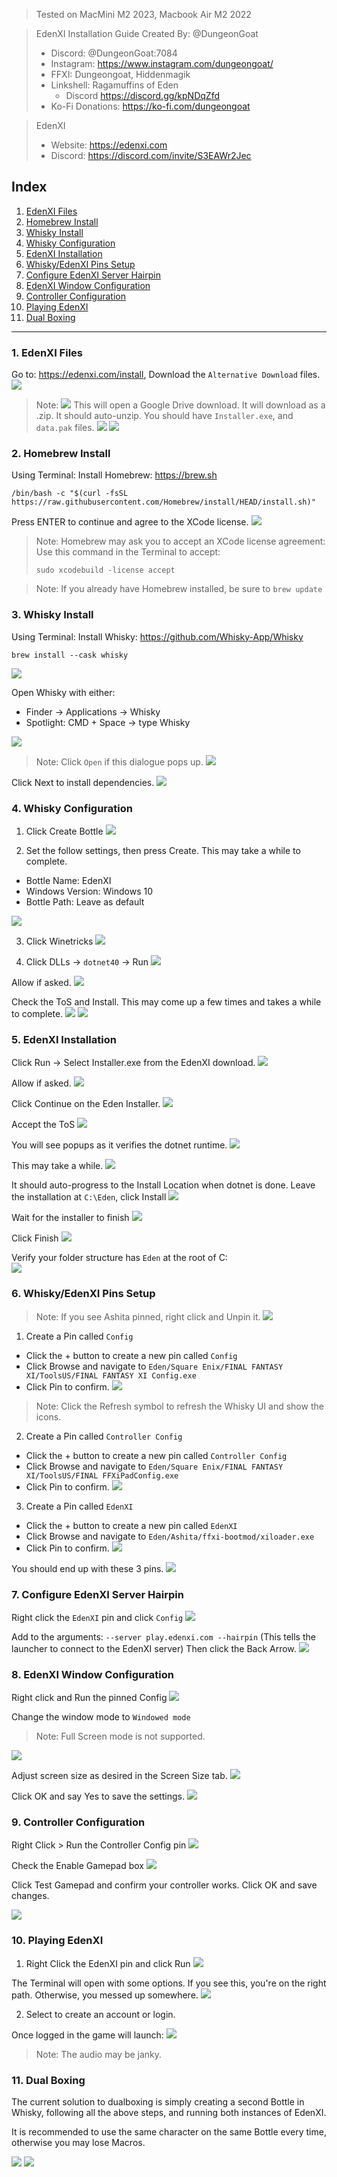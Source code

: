 > Tested on MacMini M2 2023, Macbook Air M2 2022
 
> EdenXI Installation Guide Created By: @DungeonGoat
> - Discord: @DungeonGoat:7084
> - Instagram: https://www.instagram.com/dungeongoat/
> - FFXI: Dungeongoat, Hiddenmagik
> - Linkshell: Ragamuffins of Eden
> 	- Discord https://discord.gg/kpNDqZfd
> - Ko-Fi Donations: https://ko-fi.com/dungeongoat

> EdenXI 
> - Website: https://edenxi.com
> - Discord: https://discord.com/invite/S3EAWr2Jec

## Index
1. [EdenXI Files](#1-edenxi-files)
2. [Homebrew Install](#2-homebrew-install)
3. [Whisky Install](#3-whisky-install)
4. [Whisky Configuration](#4-whisky-configuration)
5. [EdenXI Installation](#5-edenxi-installation)
6. [Whisky/EdenXI Pins Setup](#6-whiskyedenxi-pins-setup)
7. [Configure EdenXI Server Hairpin](#7-configure-edenxi-server-hairpin)
8. [EdenXI Window Configuration](#8-edenxi-window-configuration)
9. [Controller Configuration](#9-controller-configuration)
10. [Playing EdenXI](#10-playing-edenxi)
11. [Dual Boxing](#11-dual-boxing)

---

### 1. EdenXI Files
Go to: https://edenxi.com/install, Download the `Alternative Download` files.
![](_attachments/Pastedimage20240528112218.png)

>Note:
![](_attachments/Pastedimage20240530080436.png)
>This will open a Google Drive download.
>It will download as a .zip. It should auto-unzip.
>You should have `Installer.exe`, and `data.pak` files.
>![](_attachments/Pastedimage20240530081813.png)
![](_attachments/Pastedimage20240530081915.png)
### 2. Homebrew Install
Using Terminal: Install Homebrew:  https://brew.sh
``` Terminal
/bin/bash -c "$(curl -fsSL https://raw.githubusercontent.com/Homebrew/install/HEAD/install.sh)"
```

Press ENTER to continue and agree to the XCode license.
![](_attachments/Pastedimage20240530084216.png)

>Note:
>Homebrew may ask you to accept an XCode license agreement:
>Use this command in the Terminal to accept: 
>``` Terminal
>sudo xcodebuild -license accept
>```

>Note:
>If you already have Homebrew installed, be sure to `brew update`

### 3. Whisky Install
Using Terminal: Install Whisky: https://github.com/Whisky-App/Whisky
``` Terminal
brew install --cask whisky
```

![](_attachments/Pastedimage20240530084717.png)

Open Whisky with either:
- Finder -> Applications -> Whisky
- Spotlight: CMD + Space -> type Whisky

![](_attachments/Pastedimage20240530084811.png)

> Note:
> Click `Open` if this dialogue pops up.
![](_attachments/Pastedimage20240530084936.png)

Click Next to install dependencies.
![](_attachments/Pastedimage20240530085310.png)

### 4. Whisky Configuration
1. Click Create Bottle
![](_attachments/Pastedimage20240530085604.png)

2. Set the follow settings, then press Create. This may take a while to complete.
- Bottle Name: EdenXI
- Windows Version: Windows 10
- Bottle Path: Leave as default

![](_attachments/Pastedimage20240530085637.png)

3. Click Winetricks
![](_attachments/Pastedimage20240530085827.png)

4. Click DLLs -> `dotnet40` -> Run
![](_attachments/Pastedimage20240530090032.png)

Allow if asked.
![](_attachments/Pastedimage20240530090102.png)

Check the ToS and Install. This may come up a few times and takes a while to complete.
![](_attachments/Pastedimage20240530090149.png)
![](_attachments/Pastedimage20240530090409.png)

### 5. EdenXI Installation
Click Run -> Select Installer.exe from the EdenXI download.
![](_attachments/Screenshot2024-05-30at100328AM.png)

Allow if asked.
![](_attachments/Pastedimage20240530100827.png)

Click Continue on the Eden Installer.
![](_attachments/Pastedimage20240530100857.png)

Accept the ToS
![](_attachments/Pastedimage20240530100923.png)

You will see popups as it verifies the dotnet runtime.
![](_attachments/Pastedimage20240530100937.png)

This may take a while.
![](_attachments/Pastedimage20240530101208.png)

It should auto-progress to the Install Location when dotnet is done.
Leave the installation at `C:\Eden`, click Install
![](_attachments/Pastedimage20240530112048.png)

Wait for the installer to finish
![](_attachments/Pastedimage20240530101512.png)

Click Finish
![](_attachments/Pastedimage20240530102205.png)

Verify your folder structure has `Eden` at the root of C:\
![](_attachments/Pastedimage20240530113152.png)

### 6. Whisky/EdenXI Pins Setup
> Note: If you see Ashita pinned, right click and Unpin it.
> ![](_attachments/Pastedimage20240530102249.png)

1. Create a Pin called `Config`
- Click the + button to create a new pin called `Config`
- Click Browse and navigate to `Eden/Square Enix/FINAL FANTASY XI/ToolsUS/FINAL FANTASY XI Config.exe`
- Click Pin to confirm.
![](Screenshot2024-05-30at102416AM.png)

> Note:
> Click the Refresh symbol to refresh the Whisky UI and show the icons. 

2. Create a Pin called `Controller Config`
- Click the + button to create a new pin called `Controller Config`
- Click Browse and navigate to `Eden/Square Enix/FINAL FANTASY XI/ToolsUS/FINAL FFXiPadConfig.exe`
- Click Pin to confirm.
![](_attachments/Pastedimage20240530102809.png)

3. Create a Pin called `EdenXI`
- Click the + button to create a new pin called `EdenXI`
- Click Browse and navigate to `Eden/Ashita/ffxi-bootmod/xiloader.exe`
- Click Pin to confirm.
![](_attachments/Pastedimage20240530103015.png)

You should end up with these 3 pins.
![](_attachments/Pastedimage20240530103305.png)

### 7. Configure EdenXI Server Hairpin

Right click the `EdenXI` pin and click `Config` 
![](_attachments/Pastedimage20240530103358.png)

Add to the arguments: `--server play.edenxi.com --hairpin`
(This tells the launcher to connect to the EdenXI server)
Then click the Back Arrow.
![](_attachments/Pastedimage20240530103437.png)

### 8. EdenXI Window Configuration

Right click and Run the pinned Config
![](_attachments/Pastedimage20240530103625.png)

Change the window mode to `Windowed mode`
> Note: Full Screen mode is not supported.

![](_attachments/Pastedimage20240530103653.png)

Adjust screen size as desired in the Screen Size tab.
![](_attachments/Pastedimage20240530112623.png)

Click OK and say Yes to save the settings.
![](_attachments/Pastedimage20240530103752.png)

### 9. Controller Configuration
Right Click > Run the Controller Config pin
![](_attachments/Pastedimage20240530115955.png)

Check the Enable Gamepad box
![](_attachments/Pastedimage20240530120101.png)

Click Test Gamepad and confirm your controller works.
Click OK and save changes.

![](_attachments/Pastedimage20240530120207.png)
### 10. Playing EdenXI
1. Right Click the EdenXI pin and click Run
![](_attachments/Pastedimage20240530103855.png)

The Terminal will open with some options.
If you see this, you're on the right path. Otherwise, you messed up somewhere.
![](_attachments/Pastedimage20240530103932.png)

2. Select to create an account or login.

Once logged in the game will launch:
![](_attachments/Pastedimage20240530112729.png)

> Note: The audio may be janky.

### 11. Dual Boxing
The current solution to dualboxing is simply creating a second Bottle in Whisky, following all the above steps, and running both instances of EdenXI.

It is recommended to use the same character on the same Bottle every time, otherwise you may lose Macros.

![](_attachments/Dualboxing-02.png)
![](_attachments/Dualboxing-01.png)
